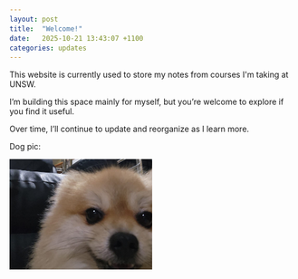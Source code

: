 ```yaml
---
layout: post
title:  "Welcome!"
date:   2025-10-21 13:43:07 +1100
categories: updates
---
```

This website is currently used to store my notes from courses I'm taking at UNSW.

I’m building this space mainly for myself, but you’re welcome to explore if you find it useful. 

Over time, I’ll continue to update and reorganize as I learn more.

Dog pic:

<img src="/assets/images/dog/bren2.png" alt="bren" width="50%"/>